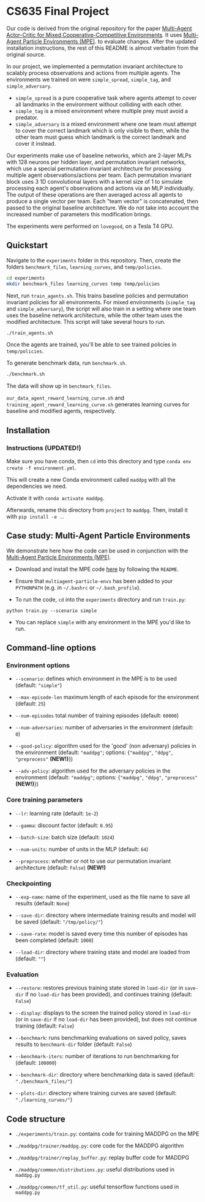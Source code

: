 # CS635 Final Project

Our code is derived from the original repository for the paper
[Multi-Agent Actor-Critic for Mixed Cooperative-Competitive Environments](https://arxiv.org/pdf/1706.02275.pdf).
It uses
[Multi-Agent Particle Environments (MPE)](https://github.com/openai/multiagent-particle-envs).
to evaluate changes.
After the updated installation instructions, the rest of this README is almost verbatim from the original source.

In our project, we implemented a permutation invariant architecture to scalably
process observations and actions from multiple agents. The environments we
trained on were `simple_spread`, `simple_tag`, and `simple_adversary`.
- `simple_spread` is a pure cooperative task where agents attempt to cover all
landmarks in the environment without colliding with each other.
- `simple_tag` is a mixed environment where multiple prey must avoid a predator.
- `simple_adversary` is a mixed environment where one team must attempt to cover
the correct landmark which is only visible to them, while the other team must
guess which landmark is the correct landmark and cover it instead.

Our experiments make use of baseline networks, which are 2-layer MLPs with 128
neurons per hidden layer, and permutation invariant networks, which use a
special permutation invariant architecture for processing multiple agent
observations/actions per team. Each permutation invariant block uses 3 1D
convolutional layers with a kernel size of 1 to simulate processing each agent's
observations and actions via an MLP individually. The output of these operations
are then averaged across all agents to produce a single vector per team. Each
"team vector" is concatenated, then passed to the original baseline
architecture. We do not take into account the increased number of parameters
this modification brings.

The experiments were performed on `lovegood`, on a Tesla T4 GPU.

## Quickstart

Navigate to the `experiments` folder in this repository. Then, create the folders `benchmark_files`, `learning_curves`, and `temp/policies`.

```bash
cd experiments
mkdir benchmark_files learning_curves temp temp/policies
```

Next, run `train_agents.sh`. This trains baseline policies and permutation
invariant policies for all environments. For mixed environments (`simple_tag`
and `simple_adversary`), the script will also train in a setting where one team
uses the baseline network architecture, while the other team uses the modified
architecture. This script will take several hours to run.

```bash
./train_agents.sh
```

Once the agents are trained, you'll be able to see trained policies in `temp/policies`.

To generate benchmark data, run `benchmark.sh`.

```bash
./benchmark.sh
```

The data will show up in `benchmark_files`.

`our_data_agent_reward_learning_curve.sh` and
`training_agent_reward_learning_curve.sh` generates learning curves for baseline
and modified agents, respectively.

## Installation

### Instructions **(UPDATED!)**

Make sure you have conda, then `cd` into this directory and type `conda env create -f environment.yml`.

This will create a new Conda environment called `maddpg` with all the dependencies we need.

Activate it with `conda activate maddpg`.

Afterwards, rename this directory from `project` to `maddpg`. Then, install it with `pip install -e .`.

## Case study: Multi-Agent Particle Environments

We demonstrate here how the code can be used in conjunction with the
[Multi-Agent Particle Environments (MPE)](https://github.com/openai/multiagent-particle-envs).

- Download and install the MPE code [here](https://github.com/openai/multiagent-particle-envs)
by following the `README`.

- Ensure that `multiagent-particle-envs` has been added to your `PYTHONPATH` (e.g. in `~/.bashrc` or `~/.bash_profile`).

- To run the code, `cd` into the `experiments` directory and run `train.py`:

``python train.py --scenario simple``

- You can replace `simple` with any environment in the MPE you'd like to run.

## Command-line options

### Environment options

- `--scenario`: defines which environment in the MPE is to be used (default: `"simple"`)

- `--max-episode-len` maximum length of each episode for the environment (default: `25`)

- `--num-episodes` total number of training episodes (default: `60000`)

- `--num-adversaries`: number of adversaries in the environment (default: `0`)

- `--good-policy`: algorithm used for the 'good' (non adversary) policies in the environment
(default: `"maddpg"`; options: {`"maddpg"`, `"ddpg"`, `"preprocess"` **(NEW!)**})

- `--adv-policy`: algorithm used for the adversary policies in the environment
(default: `"maddpg"`; options: {`"maddpg"`, `"ddpg"`, `"preprocess"` **(NEW!)**})

### Core training parameters

- `--lr`: learning rate (default: `1e-2`)

- `--gamma`: discount factor (default: `0.95`)

- `--batch-size`: batch size (default: `1024`)

- `--num-units`: number of units in the MLP (default: `64`)

- `--preprocess`: whether or not to use our permutation invariant architecture (default: `False`) **(NEW!)**

### Checkpointing

- `--exp-name`: name of the experiment, used as the file name to save all results (default: `None`)

- `--save-dir`: directory where intermediate training results and model will be saved (default: `"/tmp/policy/"`)

- `--save-rate`: model is saved every time this number of episodes has been completed (default: `1000`)

- `--load-dir`: directory where training state and model are loaded from (default: `""`)

### Evaluation

- `--restore`: restores previous training state stored in `load-dir` (or in `save-dir` if no `load-dir`
has been provided), and continues training (default: `False`)

- `--display`: displays to the screen the trained policy stored in `load-dir` (or in `save-dir` if no `load-dir`
has been provided), but does not continue training (default: `False`)

- `--benchmark`: runs benchmarking evaluations on saved policy, saves results to `benchmark-dir` folder (default: `False`)

- `--benchmark-iters`: number of iterations to run benchmarking for (default: `100000`)

- `--benchmark-dir`: directory where benchmarking data is saved (default: `"./benchmark_files/"`)

- `--plots-dir`: directory where training curves are saved (default: `"./learning_curves/"`)

## Code structure

- `./experiments/train.py`: contains code for training MADDPG on the MPE

- `./maddpg/trainer/maddpg.py`: core code for the MADDPG algorithm

- `./maddpg/trainer/replay_buffer.py`: replay buffer code for MADDPG

- `./maddpg/common/distributions.py`: useful distributions used in `maddpg.py`

- `./maddpg/common/tf_util.py`: useful tensorflow functions used in `maddpg.py`